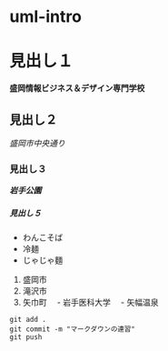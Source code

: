 # uml-intro

# 見出し１
**盛岡情報ビジネス＆デザイン専門学校**
## 見出し２
*盛岡市中央通り*
### 見出し３
***岩手公園***
##### 見出し５
- わんこそば
- 冷麺
- じゃじゃ麵

1. 盛岡市
2. 滝沢市
3. 矢巾町
　- 岩手医科大学
　- 矢幅温泉
```
git add .
git commit -m "マークダウンの連習"
git push
```